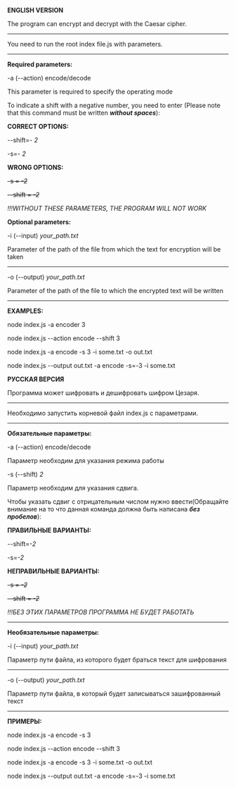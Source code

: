 **ENGLISH VERSION**

The program can encrypt and decrypt
with the Caesar cipher.

----------------------------------------------

You need to run the root index file.js with parameters.

----------------------------------------------

**Required parameters:**

-a (--action) encode/decode

This parameter is required to specify the operating mode


To indicate a shift with a negative number, you need to enter (Please note that this command must be written **_without spaces_**):

**CORRECT OPTIONS:**

--shift=_- 2_

-s=_- 2_

**WRONG OPTIONS:**

~~-s = _-2_~~

~~--shift = _-2_~~

_!!!WITHOUT THESE PARAMETERS, THE PROGRAM WILL NOT WORK_


**Optional parameters:**

-i (--input) _your_path.txt_

Parameter of the path of the file from which the text for encryption will be taken

----------------------------------------------

-o (--output) _your_path.txt_

Parameter of the path of the file to which the encrypted text will be written

----------------------------------------------

**EXAMPLES:**

node index.js -a encoder 3

node index.js --action encode --shift 3

node index.js -a encode -s 3 -i some.txt -o out.txt

node index.js --output out.txt -a encode -s=-3 -i some.txt 


**РУССКАЯ ВЕРСИЯ**

Программа может шифровать и дешифровать
шифром Цезаря.

----------------------------------------------

Необходимо запустить корневой файл index.js с параметрами.

----------------------------------------------

**Обязательные параметры:**

 -a (--action) encode/decode

Параметр необходим для указания режима работы


-s (--shift) _2_

Параметр необходим для указания сдвига.

Чтобы указать сдвиг с отрицательным числом нужно ввести(Обращайте внимание на то что данная команда должна быть написана **_без пробелов_**):

**ПРАВИЛЬНЫЕ ВАРИАНТЫ:**

--shift=_-2_

-s=_-2_

**НЕПРАВИЛЬНЫЕ ВАРИАНТЫ:**

~~-s = _-2_~~ 

~~--shift = _-2_~~


_!!!БЕЗ ЭТИХ ПАРАМЕТРОВ ПРОГРАММА НЕ БУДЕТ РАБОТАТЬ_

----------------------------------------------

**Необязательные параметры:**

-i (--input) _your_path.txt_

Параметр пути файла, из которого будет браться текст для шифрования

----------------------------------------------

-o (--output) _your_path.txt_

Параметр пути файла, в который будет записываться зашифрованный текст

----------------------------------------------

**ПРИМЕРЫ:**

node index.js -a encode -s 3 

node index.js --action encode --shift 3

node index.js -a encode -s 3 -i some.txt -o out.txt 

node index.js --output out.txt -a encode -s=-3 -i some.txt   


